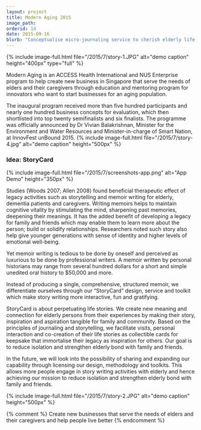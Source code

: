 ```yaml
---
layout: project
title: Modern Aging 2015
image_path: 
orderid: 14
date: 2015-09-16
blurb: "Conceptualise micro-journaling service to cherish elderly life stories and perpetuate their legacy"
---
```

{% include image-full.html file="/2015/7/story-1.JPG" alt="demo caption" height="400px" type="full" %}

<p class='sublead'>Modern Aging is an ACCESS Health International and NUS Enterprise program to help create new business in Singapore that serve the needs of elders and their caregivers through education and mentoring program for innovators who want to start businesses for an aging population.</p>

The inaugural program received more than five hundred participants and nearly one hundred business concepts for evaluation, which then shortlisted into  top twenty semifinalists and six finalists. The programme was officially announced by Dr Vivian Balakrishnan, Minister for the Environment and Water Resources and Minister-in-charge of Smart Nation, at InnovFest unBound 2015. 
{% include image-full.html file="/2015/7/story-4.jpg" alt="demo caption" height="500px" %}
<!--more-->

### Idea: StoryCard
{% include image-full.html file="/2015/7/screenshots-app.png" alt="App Demo" height="350px" %}

Studies (Woods 2007; Allen 2008) found beneficial therapeutic effect of legacy activities such as storytelling and memoir writing for elderly, dementia patients and caregivers. Writing memoirs helps to maintain cognitive vitality by stimulating the mind, sharpening past memories, deepening their meanings. It has the added benefit of developing a legacy for family and friends which may enable them to learn more about the person; build or solidify relationships. Researchers noted such story also help give younger generations with sense of identity and higher levels of emotional well-being. 

Yet memoir writing is tedious to be done by oneself and perceived as luxurious to be done by professional writers. A memoir written by personal historians may range from several hundred dollars for a short and simple unedited oral history to $50,000 and more. 

Instead of producing a single, comprehensive, structured memoir, we differentiate ourselves through our “StoryCard” design, service and toolkit which make story writing more interactive, fun and gratifying. 

StoryCard is about perpetuating life stories. We create new meaning and connection for elderly persons from their experiences by making their story, inspiration and aspiration tangible for family and community. Based on the principles of journaling and storytelling, we facilitate visits, personal interaction and co-creation of their life stories as collectible cards for keepsake that immortalise their legacy as inspiration for others. Our goal is to reduce isolation and strengthen elderly bond with family and friends.

In the future, we will look into the possibility of sharing and expanding our capability through licensing our design, methodology and toolkits. This allows more people engage in story writing activities with elderly and hence achieving our mission to reduce isolation and strengthen elderly bond with family and friends.

{% include image-full.html file="/2015/7/story-2.JPG" alt="demo caption" height="500px"  %}

{% comment %}
Create new businesses that serve the needs of elders and their caregivers and help people live better 
{% endcomment %}